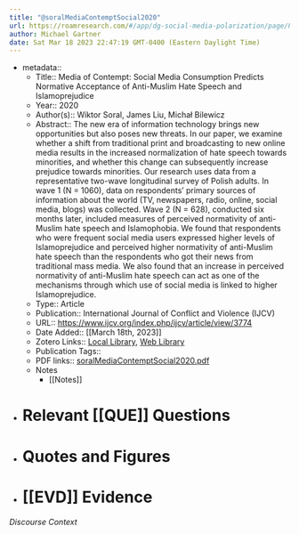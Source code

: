 ```yaml
---
title: "@soralMediaContemptSocial2020"
url: https://roamresearch.com/#/app/dg-social-media-polarization/page/Psr6mHO_i
author: Michael Gartner
date: Sat Mar 18 2023 22:47:19 GMT-0400 (Eastern Daylight Time)
---
```


- metadata::
    - Title:: Media of Contempt: Social Media Consumption Predicts Normative Acceptance of Anti-Muslim Hate Speech and Islamoprejudice
    - Year:: 2020
    - Author(s):: Wiktor Soral, James Liu, Michał Bilewicz
    - Abstract:: The new era of information technology brings new opportunities but also poses new threats. In our paper, we examine whether a shift from traditional print and broadcasting to new online media results in the increased normalization of hate speech towards minorities, and whether this change can subsequently increase prejudice towards minorities. Our research uses data from a representative two-wave longitudinal survey of Polish adults. In wave 1 (N = 1060), data on respondents’ primary sources of information about the world (TV, newspapers, radio, online, social media, blogs) was collected. Wave 2 (N = 628), conducted six months later, included measures of perceived normativity of anti-Muslim hate speech and Islamophobia. We found that respondents who were frequent social media users expressed higher levels of Islamoprejudice and perceived higher normativity of anti-Muslim hate speech than the respondents who got their news from traditional mass media. We also found that an increase in perceived normativity of anti-Muslim hate speech can act as one of the mechanisms through which use of social media is linked to higher Islamoprejudice.
    - Type:: Article
    - Publication:: International Journal of Conflict and Violence (IJCV)
    - URL:: https://www.ijcv.org/index.php/ijcv/article/view/3774
    - Date Added:: [[March 18th, 2023]]
    - Zotero Links:: [Local Library](zotero://select/groups/4993221/items/8K5X6E76), [Web Library](https://www.zotero.org/groups/4993221/items/8K5X6E76)
    - Publication Tags::
    - PDF links:: [soralMediaContemptSocial2020.pdf](zotero://open-pdf/groups/4993221/items/QEKC32BX)
    - Notes
        - [[Notes]]
- # Relevant [[QUE]] Questions
- # Quotes and Figures
- # [[EVD]] Evidence

###### Discourse Context


